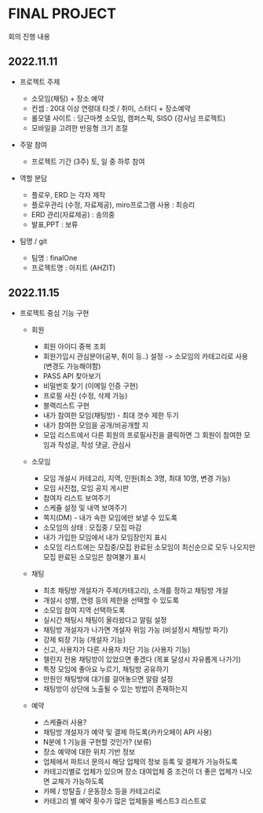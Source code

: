 # FINAL PROJECT

회의 진행 내용

## 2022.11.11

- 프로젝트 주제 
  - 소모임(채팅) + 장소 예약
  - 컨셉 : 20대 이상 연령대 타겟 / 취미, 스터디 + 장소예약
  - 롤모델 사이트 : 당근마켓 소모임, 캠퍼스픽, SISO (강사님 프로젝트)
  - 모바일을 고려한 반응형 크기 조절
  
- 주말 참여
  - 프로젝트 기간 (3주) 토, 일 중 하루 참여
  
- 역할 분담
  - 플로우, ERD 는 각자 제작
  - 플로우관리 (수정, 자료제공), miro프로그램 사용 : 최승리
  - ERD 관리(자료제공) :  송의중
  - 발표,PPT : 보류
  
- 팀명 / git
  - 팀명 : finalOne
  - 프로젝트명 : 아지트 (AHZIT)
  
## 2022.11.15

- 프로젝트 중심 기능 구현

  - 회원
    - 회원 아이디 중복 조회
    - 회원가입시 관심분야(공부, 취미 등..) 설정 -> 소모임의 카테고리로 사용 (변경도 가능해야함)
    - PASS API 찾아보기
    - 비밀번호 찾기 (이메일 인증 구현)
    - 프로필 사진 (수정, 삭제 가능)
    - 블랙리스트 구현
    - 내가 참여한 모임(채팅방) - 최대 갯수 제한 두기
    - 내가 참여한 모임을 공개/비공개할 지
    - 모임 리스트에서 다른 회원의 프로필사진을 클릭하면 그 회원이 참여한 모임과 작성글, 작성 댓글, 관심사
    
  - 소모임
    - 모임 개설시 카테고리, 지역, 인원(최소 3명, 최대 10명, 변경 가능)
    - 모임 사진첩, 모임 공지 게시판
    - 참여자 리스트 보여주기
    - 스케쥴 설정 및 내역 보여주기
    - 쪽지(DM) - 내가 속한 모임에만 보낼 수 있도록
    - 소모임의 상태 : 모집중 / 모집 마감
    - 내가 가입한 모임에서 내가 모임장인지 표시
    - 소모임 리스트에는 모집중/모집 완료된 소모임이 최신순으로 모두 나오지만 모집 완료된 소모임은 참여불가 표시

  - 채팅
    - 최초 채팅방 개설자가 주제(카테고리), 소개를 정하고 채팅방 개설
    - 개설시 성별, 연령 등의 제한을 선택할 수 있도록
    - 소모임 참여 지역 선택하도록 
    - 실시간 채팅시 채팅이 올라왔다고 알림 설정
    - 채팅방 개설자가 나가면 개설자 위임 가능 (비설정시 채팅방 파기)
    - 강제 퇴장 기능 (개설자 기능) 
    - 신고, 사용자가 다른 사용자 차단 기능 (사용자 기능)
    - 챌린지 전용 채팅방이 있었으면 좋겠다 (목표 달성시 자유롭게 나가기)
    - 특정 모임에 좋아요 누르기, 채팅방 공유하기
    - 만원인 채팅방에 대기를 걸어놓으면 알람 설정
    - 채팅방이 상단에 노출될 수 있는 방법이 존재하는지 

  - 예약
    - 스케쥴러 사용?
    - 채팅방 개설자가 예약 및 결제 하도록(카카오페이 API 사용)
    - N분에 1 기능을 구현할 것인가? (보류)
    - 장소 예약에 대한 위치 기반 정보
    - 업체에서 파트너 문의시 해당 업체의 정보 등록 및 결제가 가능하도록
    - 카테고리별로 업체가 있으며 장소 대여업체 중 조건이 더 좋은 업체가 나오면 교체가 가능하도록 
    - 카페 / 방탈출 / 운동장소 등을 카테고리로
    - 카테고리 별 예약 횟수가 많은 업체들을 베스트3 리스트로
  
